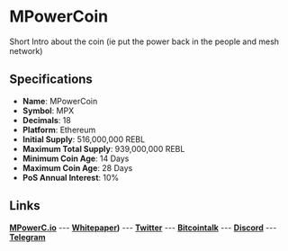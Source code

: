 # MPowerCoin
Short Intro about the coin (ie put the power back in the people and mesh network)

## Specifications
* **Name**: MPowerCoin
* **Symbol**: MPX
* **Decimals**: 18
* **Platform**: Ethereum
* **Initial Supply**: 516,000,000 REBL
* **Maximum Total Supply**: 939,000,000 REBL
* **Minimum Coin Age**: 14 Days
* **Maximum Coin Age**: 28 Days
* **PoS Annual Interest**: 10%

## Links
**[MPowerC.io](https://mpowerco.io)** --- **[Whitepaper](#linktowp))** --- **[Twitter](#https://twitter.com/#linktocome)** --- **[Bitcointalk](#https://bitcointalk.org/index.php?topic=????)** --- **[Discord](#https://discord.gg/???)** --- **[Telegram](#https://t.me/???)**